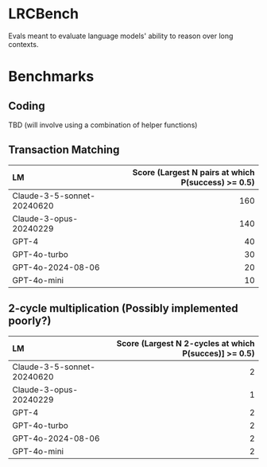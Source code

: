 # LRCBench

Evals meant to evaluate language models' ability to reason over long contexts.

# Benchmarks

## Coding
TBD (will involve using a combination of helper functions)

## Transaction Matching
| LM | Score (Largest N pairs at which P(success) >= 0.5) |
|:----------|---------------:|
| Claude-3-5-sonnet-20240620 | 160 |
| Claude-3-opus-20240229 | 140 |
| GPT-4 | 40 |
| GPT-4o-turbo | 30 |
| GPT-4o-2024-08-06 | 20 |
| GPT-4o-mini | 10 |

## 2-cycle multiplication (Possibly implemented poorly?)
| LM | Score (Largest N 2-cycles at which P(succes)] >= 0.5) |
|:----------|---------------:|
| Claude-3-5-sonnet-20240620 | 2 |
| Claude-3-opus-20240229 | 1 |
| GPT-4 | 2 |
| GPT-4o-turbo | 2 |
| GPT-4o-2024-08-06 | 2 |
| GPT-4o-mini | 2 |
